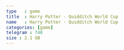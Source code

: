```yaml
---
type   : game
title  : Harry Potter - Quidditch World Cup
name   : Harry Potter - Quidditch World Cup
categories: [game]
telegram : 748
size : 2.1 GB
---
```



